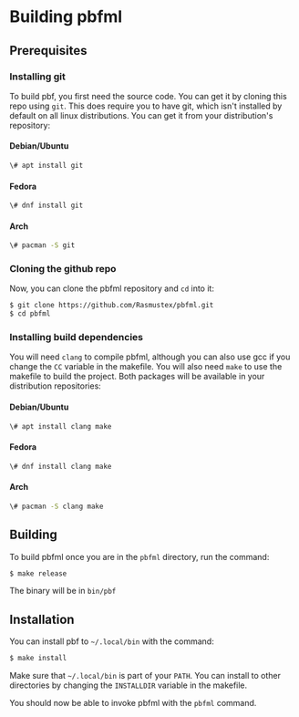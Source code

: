# Building pbfml
## Prerequisites
### Installing git 
To build pbf, you first need the source code. You can get it by cloning this repo using `git`. This does require you to have git, which isn't installed by default on all linux distributions. You can get it from your distribution's repository:
#### Debian/Ubuntu
```sh
\# apt install git
```
#### Fedora
```sh
\# dnf install git
```
#### Arch
```sh
\# pacman -S git
```
### Cloning the github repo
Now, you can clone the pbfml repository and `cd` into it:
```sh
$ git clone https://github.com/Rasmustex/pbfml.git
$ cd pbfml
```
### Installing build dependencies
You will need `clang` to compile pbfml, although you can also use gcc if you change the `CC` variable in the makefile. You will also need `make` to use the makefile to build the project. Both packages will be available in your distribution repositories:
#### Debian/Ubuntu
```sh
\# apt install clang make
```
#### Fedora
```sh
\# dnf install clang make
```
#### Arch
```sh
\# pacman -S clang make
```
## Building
To build pbfml once you are in the `pbfml` directory, run the command:
```sh
$ make release
```
The binary will be in `bin/pbf`
## Installation
You can install pbf to `~/.local/bin` with the command:
```sh
$ make install
```
Make sure that `~/.local/bin` is part of your `PATH`. You can install to other directories by changing the `INSTALLDIR` variable in the makefile.

You should now be able to invoke pbfml with the `pbfml` command.